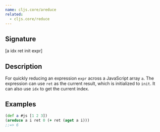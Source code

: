 ```yaml
---
name: cljs.core/areduce
related:
  - cljs.core/reduce
---
```


## Signature
[a idx ret init expr]


## Description

For quickly reducing an expression `expr` across a JavaScript array `a`.  The
expression can use `ret` as the current result, which is initialized to `init`.
It can also use `idx` to get the current index.


## Examples

```clj
(def a #js [1 2 3])
(areduce a i ret 0 (+ ret (aget a i)))
;;=> 6
```